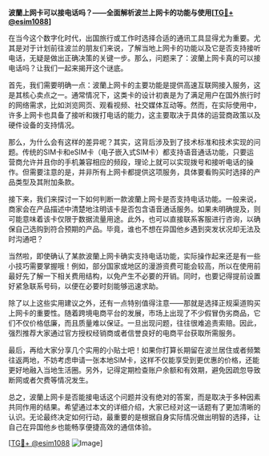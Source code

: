 **波蘭上网卡可以接电话吗？——全面解析波兰上网卡的功能与使用[[TG💪+ @esim1088](https://t.me/s/esim1088)]**

在当今这个数字化时代，出国旅行或工作时选择合适的通讯工具显得尤为重要。尤其是对于计划前往波兰的朋友们来说，了解当地上网卡的功能以及它是否支持接听电话，无疑是做出正确决策的关键一步。那么，问题来了：波蘭上网卡真的可以接电话吗？让我们一起来揭开这个谜底。

首先，我们需要明确一点：波蘭上网卡的主要功能是提供高速互联网接入服务，这是其核心卖点之一。通常情况下，这类卡的设计初衷是为了满足用户在国外旅行时的网络需求，比如浏览网页、观看视频、社交媒体互动等。然而，在实际使用中，许多上网卡也具备了接听和拨打电话的能力，这主要取决于具体的运营商政策以及硬件设备的支持情况。

那么，为什么会有这样的差异呢？其实，这背后涉及到了技术标准和技术实现的问题。传统的SIM卡和eSIM卡（电子嵌入式SIM卡）都支持语音通话功能，只要运营商允许并且你的手机兼容相应的频段，理论上就可以实现拨号和接听电话的操作。但需要注意的是，并非所有上网卡都提供这项服务，具体要看购买时选择的产品类型及其附加条款。

接下来，我们来探讨一下如何判断一款波蘭上网卡是否支持电话功能。一般来说，商家会在产品描述中清楚地注明该卡是否包含语音通话服务。如果未明确提及，则可能意味着该卡仅限于数据流量用途。此外，也可以直接联系客服进行咨询，以确保自己选购到符合预期的产品。毕竟，谁也不想在异国他乡遇到突发状况却无法及时沟通吧？

当然啦，即使确认了某款波蘭上网卡确实支持电话功能，实际操作起来还是有一些小技巧需要掌握哦！例如，部分国家或地区的漫游资费可能会较高，所以在使用前最好先了解一下相关费用结构，以免产生不必要的开销。同时，也要记得提前设置好紧急联系号码，以便在必要时刻能够迅速求助。

除了以上这些实用建议之外，还有一点特别值得注意——那就是选择正规渠道购买上网卡的重要性。随着跨境电商平台的发展，市场上出现了不少假冒伪劣商品，它们不仅价格低廉，而且质量难以保证。一旦出现问题，往往很难追责索赔。因此，强烈推荐大家通过官方授权经销商或者信誉良好的电商平台获取所需服务。

最后，再给大家分享几个实用的小贴士吧！如果你打算长期留在波兰居住或者频繁往返两地，不妨考虑申请一张本地SIM卡，这样不仅能享受到更优惠的价格，还能更好地融入当地生活圈。另外，记得定期检查账户余额和有效期，避免因疏忽导致断网或者欠费等情况发生。

总之，波蘭上网卡是否能接电话这个问题并没有绝对的答案，而是取决于多种因素共同作用的结果。希望通过本文的详细介绍，大家已经对这一话题有了更加清晰的认识。无论最终决定如何行动，最重要的是根据自身实际情况做出明智的选择，让自己在异国他乡也能畅享便捷高效的通信体验。

[[TG💪+ @esim1088](https://t.me/s/esim1088) ![Image](https://i.postimg.cc/4NQfJmqS/Snipaste-2025-05-13-00-14-12.png)]